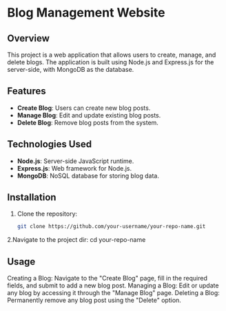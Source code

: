 # Blog Management Website

## Overview

This project is a web application that allows users to create, manage, and delete blogs. The application is built using Node.js and Express.js for the server-side, with MongoDB as the database.

## Features

- **Create Blog**: Users can create new blog posts.
- **Manage Blog**: Edit and update existing blog posts.
- **Delete Blog**: Remove blog posts from the system.

## Technologies Used

- **Node.js**: Server-side JavaScript runtime.
- **Express.js**: Web framework for Node.js.
- **MongoDB**: NoSQL database for storing blog data.

## Installation

1. Clone the repository:

   ```bash
   git clone https://github.com/your-username/your-repo-name.git
2.Navigate to the project dir:
   cd your-repo-name

## Usage
Creating a Blog: Navigate to the "Create Blog" page, fill in the required fields, and submit to add a new blog post.
Managing a Blog: Edit or update any blog by accessing it through the "Manage Blog" page.
Deleting a Blog: Permanently remove any blog post using the "Delete" option.

